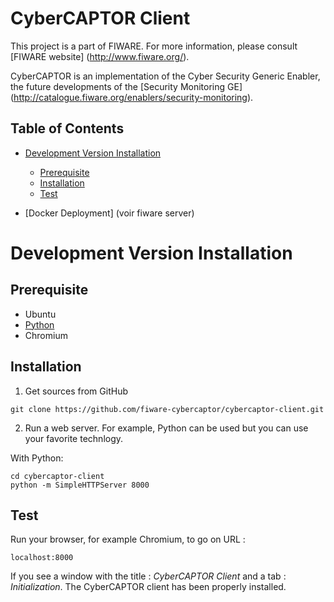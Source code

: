 CyberCAPTOR Client
==========

This project is a part of FIWARE. For more information, please consult [FIWARE website] (http://www.fiware.org/).

CyberCAPTOR is an  implementation of the Cyber Security Generic Enabler, the future developments of the [Security Monitoring GE] (http://catalogue.fiware.org/enablers/security-monitoring).

## Table of Contents

- [Development Version Installation](#development-version-installation)
	- [Prerequisite](#prerequisite)
	- [Installation](#installation)
	- [Test](#test)

- [Docker Deployment] (voir fiware server)

# Development Version Installation

## Prerequisite
- Ubuntu
- [Python](https://www.python.org/)
- Chromium

## Installation

1) Get sources from GitHub
```
git clone https://github.com/fiware-cybercaptor/cybercaptor-client.git
```

2) Run a web server. For example, Python can be used but you can use your favorite technlogy.

With Python:
```
cd cybercaptor-client 
python -m SimpleHTTPServer 8000
```

## Test

Run your browser, for example Chromium, to go on URL :
```
localhost:8000
```

If you see a window with the title : *CyberCAPTOR Client* and a tab : *Initialization*. The CyberCAPTOR client has been properly installed.

